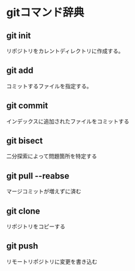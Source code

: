 # gitコマンド辞典

## git init
リポジトリをカレントディレクトリに作成する。

## git add
コミットするファイルを指定する。

## git commit
インデックスに追加されたファイルをコミットする

## git bisect
二分探索によって問題箇所を特定する

## git pull --reabse
マージコミットが増えずに済む

## git clone
リポジトリをコピーする

## git push
リモートリポジトリに変更を書き込む

